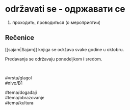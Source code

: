 # održavati se - одржавати се

1. проходить, проводиться (о мероприятии)  

## Rečenice

[[sajam|Sajam]] knjiga se održava svake godine u oktobru.

Predavanja se održavaju ponedeljkom i sredom.

<br>

#vrsta/glagol  
#nivo/B1  

#tema/događaji  
#tema/obrazovanje  
#tema/kultura
